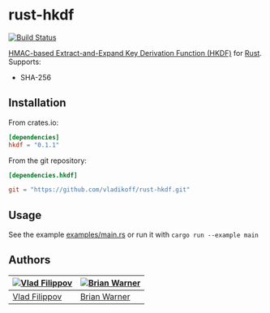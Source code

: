 # rust-hkdf

[![Build Status](https://travis-ci.org/vladikoff/rust-hkdf.svg?branch=master)](https://travis-ci.org/vladikoff/rust-hkdf)

[HMAC-based Extract-and-Expand Key Derivation Function (HKDF)](https://tools.ietf.org/html/rfc5869) for [Rust](http://www.rust-lang.org/).
Supports:

* SHA-256

## Installation

From crates.io:

```toml
[dependencies]
hkdf = "0.1.1"
```

From the git repository:

```toml
[dependencies.hkdf]

git = "https://github.com/vladikoff/rust-hkdf.git"
```

## Usage

See the example [examples/main.rs](examples/main.rs) or run it with `cargo run --example main`

## Authors

[![Vlad Filippov](https://avatars3.githubusercontent.com/u/128755?s=70)](http://vf.io/) | [![Brian Warner](https://avatars3.githubusercontent.com/u/27146?v=4&s=70)](http://www.lothar.com/blog/) 
---|---
[Vlad Filippov](http://vf.io/) | [Brian Warner](http://www.lothar.com/blog/)
